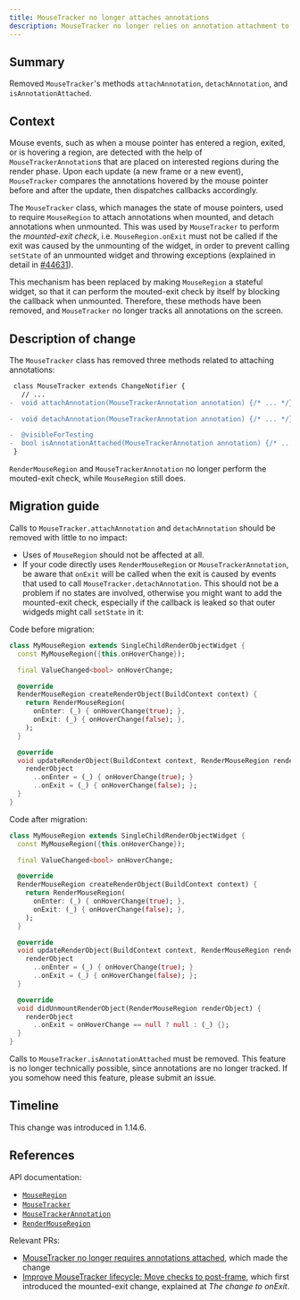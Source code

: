 ```yaml
---
title: MouseTracker no longer attaches annotations
description: MouseTracker no longer relies on annotation attachment to perform the mounted-exit check. Therefore, all three related methods are removed.
---
```


## Summary

Removed `MouseTracker`'s methods `attachAnnotation`, `detachAnnotation`, and
`isAnnotationAttached`.

## Context

Mouse events, such as when a mouse pointer has entered a region, exited, or
is hovering a region, are detected with the help of
`MouseTrackerAnnotation`s that are placed on interested regions during the
render phase. Upon each update (a new frame or a new event), `MouseTracker`
compares the annotations hovered by the mouse pointer before and after the
update, then dispatches callbacks accordingly.

The `MouseTracker` class, which manages the state of mouse pointers, used to
require `MouseRegion` to attach annotations when mounted, and detach
annotations when unmounted. This was used by `MouseTracker` to perform the
_mounted-exit check_, i.e. `MouseRegion.onExit` must not be called if
the exit was caused by the unmounting of the widget, in order to prevent
calling `setState` of an unmounted widget and throwing exceptions (explained
in detail in [#44631](https://github.com/flutter/flutter/pull/44631)).

This mechanism has been replaced by making `MouseRegion` a stateful widget,
so that it can perform the mouted-exit check by itself by blocking the
callback when unmounted. Therefore, these methods have been removed, and
`MouseTracker` no longer tracks all annotations on the screen.


## Description of change

The `MouseTracker` class has removed three methods related to attaching annotations:

```diff
 class MouseTracker extends ChangeNotifier {
   // ...
-  void attachAnnotation(MouseTrackerAnnotation annotation) {/* ... */}

-  void detachAnnotation(MouseTrackerAnnotation annotation) {/* ... */}

-  @visibleForTesting
-  bool isAnnotationAttached(MouseTrackerAnnotation annotation) {/* ... */}
 }
```

`RenderMouseRegion` and `MouseTrackerAnnotation` no longer perform the
mouted-exit check, while `MouseRegion` still does.

## Migration guide

Calls to `MouseTracker.attachAnnotation` and `detachAnnotation` should be removed
with little to no impact:
- Uses of `MouseRegion` should not be affected at all.
- If your code directly uses `RenderMouseRegion` or `MouseTrackerAnnotation`, be
aware that `onExit` will be called when the exit is caused by events that used
to call `MouseTracker.detachAnnotation`. This should not be a problem if no
states are involved, otherwise you might want to add the mounted-exit check,
especially if the callback is leaked so that outer widgeds might call
`setState` in it:

Code before migration:

```dart
class MyMouseRegion extends SingleChildRenderObjectWidget {
  const MyMouseRegion({this.onHoverChange});

  final ValueChanged<bool> onHoverChange;

  @override
  RenderMouseRegion createRenderObject(BuildContext context) {
    return RenderMouseRegion(
      onEnter: (_) { onHoverChange(true); },
      onExit: (_) { onHoverChange(false); },
    );
  }

  @override
  void updateRenderObject(BuildContext context, RenderMouseRegion renderObject) {
    renderObject
      ..onEnter = (_) { onHoverChange(true); }
      ..onExit = (_) { onHoverChange(false); };
  }
}
```

Code after migration:

```dart
class MyMouseRegion extends SingleChildRenderObjectWidget {
  const MyMouseRegion({this.onHoverChange});

  final ValueChanged<bool> onHoverChange;

  @override
  RenderMouseRegion createRenderObject(BuildContext context) {
    return RenderMouseRegion(
      onEnter: (_) { onHoverChange(true); },
      onExit: (_) { onHoverChange(false); },
    );
  }

  @override
  void updateRenderObject(BuildContext context, RenderMouseRegion renderObject) {
    renderObject
      ..onEnter = (_) { onHoverChange(true); }
      ..onExit = (_) { onHoverChange(false); };
  }

  @override
  void didUnmountRenderObject(RenderMouseRegion renderObject) {
    renderObject
      ..onExit = onHoverChange == null ? null : (_) {};
  }
}
```

Calls to `MouseTracker.isAnnotationAttached` must be removed. This feature
is no longer technically possible, since annotations are no longer tracked.
If you somehow need this feature, please submit an issue.

## Timeline

This change was introduced in 1.14.6.

## References

API documentation:
* [`MouseRegion`]
* [`MouseTracker`]
* [`MouseTrackerAnnotation`]
* [`RenderMouseRegion`]

Relevant PRs:
* [MouseTracker no longer requires annotations attached], which made the change
* [Improve MouseTracker lifecycle: Move checks to post-frame], which first introduced the mounted-exit change, explained at _The change to onExit_.

[`MouseRegion`]: {{site.api}}/flutter/widgets/MouseRegion-class.html
[`MouseTracker`]: {{site.api}}/flutter/gestures/MouseTracker-class.html
[`MouseTrackerAnnotation`]: {{site.api}}/flutter/gestures/MouseTrackerAnnotation-class.html
[`RenderMouseRegion`]: {{site.api}}/flutter/rendering/RenderMouseRegion-class.html
[Improve MouseTracker lifecycle: Move checks to post-frame]: {{site.github}}/flutter/flutter/issues/44631
[MouseTracker no longer requires annotations attached]: {{site.github}}/flutter/flutter/issues/48453

